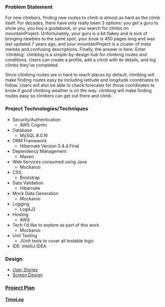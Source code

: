 ### Problem Statement

For new climbers, finding new routes to climb is almost as hard as the climb itself. For decades, there have only really been 3 options: you get a guru to show you, you buy a guidebook, or you search for climbs on mountainProject. Unfortunately, your guru is a bit flakey and is sick of bringing newbies to the same spot, your book is 450 pages long and was last updated 7 years ago, and your mountainProject is a cluster of meta memes and confusing descriptions. Finally, the answer is here: Enter ‘climblog’. climblog is a simple-by-design hub for climbing routes and conditions. Users can create a profile, add a climb with its details, and log climbs they’ve completed.

Since climbing routes are in hard to reach places by default, climblog will make finding routes easy by including latitude and longitude coordinates to follow. Users will also be able to check forecasts for those coordinates to know if good climbing weather is on the way. climblog will make finding routes easy so climbers can get out there and climb.

### Project Technologies/Techniques 
* Security/Authentication
  * AWS Cognito
* Database
  * MySQL 8.0.16
* ORM Framework
  * Hibernate Version 5.4.4.Final
* Dependency Management
  * Maven
* Web Services consumed using Java
  * Mockaroo
* CSS 
  * Bootstrap
* Data Validation
  * Hibernate
* Mock Data Generation
  * Mockaroo 
* Logging
  * Log4J2
* Hosting
  * AWS
* Tech I'd like to explore as part of this work
  * Mockaroo
* Unit Testing
  * JUnit tests to cover all testable logic
* IDE: IntelliJ IDEA

### Design

* [User Stories](DesignDocuments/userStories.md)
* [Screen Design](DesignDocuments/wireframes/screens.md)


### [Project Plan](ProjectPlan.md)
#### [TimeLog](timeLog.md)
